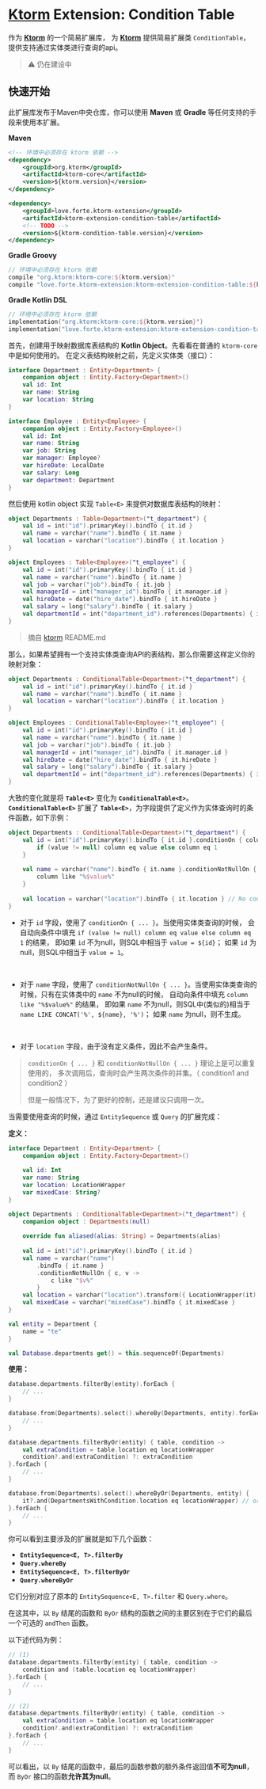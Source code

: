 # [Ktorm][ktorm-home] Extension: Condition Table

作为 [**Ktorm**][ktorm-home] 的一个简易扩展库，
为 [**Ktorm**][ktorm-home] 提供简易扩展类 `ConditionTable`，
提供支持通过实体类进行查询的api。

> ⚠️ 仍在建设中

## 快速开始
此扩展库发布于Maven中央仓库，你可以使用 **Maven** 或 **Gradle** 等任何支持的手段来使用本扩展。

**Maven**
```xml
<!-- 环境中必须存在 ktorm 依赖 -->
<dependency>
    <groupId>org.ktorm</groupId>
    <artifactId>ktorm-core</artifactId>
    <version>${ktorm.version}</version>
</dependency>

<dependency>
    <groupId>love.forte.ktorm-extension</groupId>
    <artifactId>ktorm-extension-condition-table</artifactId>
    <!-- TODO -->
    <version>${ktorm-condition-table.version}</version>
</dependency>
```

**Gradle Groovy**
```groovy
// 环境中必须存在 ktorm 依赖
compile "org.ktorm:ktorm-core:${ktorm.version}"
compile "love.forte.ktorm-extension:ktorm-extension-condition-table:${ktorm-condition-table.version}"
```

**Gradle Kotlin DSL**
```kotlin
// 环境中必须存在 ktorm 依赖
implementation("org.ktorm:ktorm-core:${ktorm.version}")
implementation("love.forte.ktorm-extension:ktorm-extension-condition-table:${ktorm-condition-table.version}")
```

首先，创建用于映射数据库表结构的 **Kotlin Object**。先看看在普通的 `ktorm-core` 中是如何使用的。
在定义表结构映射之前，先定义实体类（接口）：
```kotlin
interface Department : Entity<Department> {
    companion object : Entity.Factory<Department>()
    val id: Int
    var name: String
    var location: String
}

interface Employee : Entity<Employee> {
    companion object : Entity.Factory<Employee>()
    val id: Int
    var name: String
    var job: String
    var manager: Employee?
    var hireDate: LocalDate
    var salary: Long
    var department: Department
}
```

然后使用 kotlin object 实现 `Table<E>` 来提供对数据库表结构的映射： 

```kotlin
object Departments : Table<Department>("t_department") {
    val id = int("id").primaryKey().bindTo { it.id }
    val name = varchar("name").bindTo { it.name }
    val location = varchar("location").bindTo { it.location }
}

object Employees : Table<Employee>("t_employee") {
    val id = int("id").primaryKey().bindTo { it.id }
    val name = varchar("name").bindTo { it.name }
    val job = varchar("job").bindTo { it.job }
    val managerId = int("manager_id").bindTo { it.manager.id }
    val hireDate = date("hire_date").bindTo { it.hireDate }
    val salary = long("salary").bindTo { it.salary }
    val departmentId = int("department_id").references(Departments) { it.department }
}
```
> 摘自 [ktorm][ktorm-home] README.md

那么，如果希望拥有一个支持实体类查询API的表结构，那么你需要这样定义你的映射对象：
```kotlin
object Departments : ConditionalTable<Department>("t_department") {
    val id = int("id").primaryKey().bindTo { it.id }
    val name = varchar("name").bindTo { it.name }
    val location = varchar("location").bindTo { it.location }
}

object Employees : ConditionalTable<Employee>("t_employee") {
    val id = int("id").primaryKey().bindTo { it.id }
    val name = varchar("name").bindTo { it.name }
    val job = varchar("job").bindTo { it.job }
    val managerId = int("manager_id").bindTo { it.manager.id }
    val hireDate = date("hire_date").bindTo { it.hireDate }
    val salary = long("salary").bindTo { it.salary }
    val departmentId = int("department_id").references(Departments) { it.department }
}
```

大致的变化就是将 **`Table<E>`** 变化为 **`ConditionalTable<E>`**。
**`ConditionalTable<E>`** 扩展了 **`Table<E>`**，为字段提供了定义作为实体查询时的条件函数，如下示例：
```kotlin
object Departments : ConditionalTable<Department>("t_department") {
    val id = int("id").primaryKey().bindTo { it.id }.conditionOn { column, value -> // this: Department
        if (value != null) column eq value else column eq 1
    }
    
    val name = varchar("name").bindTo { it.name }.conditionNotNullOn { column, value -> // this: Department
        column like "%$value%"
    }
    
    val location = varchar("location").bindTo { it.location } // No conditions will be generated for this field(column)
}
```

- 对于 `id` 字段，使用了 `conditionOn { ... }`。当使用实体类查询的时候，
会自动向条件中填充 `if (value != null) column eq value else column eq 1` 的结果，
即如果 `id` 不为null，则SQL中相当于 `value = ${id}`；
如果 `id` 为null，则SQL中相当于 `value = 1`。

<br/>

- 对于 `name` 字段，使用了 `conditionNotNullOn { ... }`。当使用实体类查询的时候，只有在实体类中的 `name` 不为null的时候，
自动向条件中填充 `column like "%$value%"` 的结果，
即如果 `name` 不为null，则SQL中(类似的)相当于 `name LIKE CONCAT('%', ${name}, '%')`；
如果 `name` 为null，则不生成。

<br/>

- 对于 `location` 字段，由于没有定义条件，因此不会产生条件。

> `conditionOn { ... }` 和 `conditionNotNullOn { ... }` 理论上是可以重复使用的，
> 多次调用后，查询时会产生两次条件的并集。（ condition1 and condition2 ）
> 
> 但是一般情况下，为了更好的控制，还是建议只调用一次。

当需要使用查询的时候，通过 `EntitySequence` 或 `Query` 的扩展完成：

**定义：**
```kotlin
interface Department : Entity<Department> {
    companion object : Entity.Factory<Department>()
    
    val id: Int
    var name: String
    var location: LocationWrapper
    var mixedCase: String?
}

object Departments : ConditionalTable<Department>("t_department") {
    companion object : Departments(null)
    
    override fun aliased(alias: String) = Departments(alias)
    
    val id = int("id").primaryKey().bindTo { it.id }
    val name = varchar("name")
        .bindTo { it.name }
        .conditionNotNullOn { c, v ->
            c like "$v%"
        }
    val location = varchar("location").transform({ LocationWrapper(it) }, { it.underlying }).bindTo { it.location }
    val mixedCase = varchar("mixedCase").bindTo { it.mixedCase }
}

val entity = Department {
    name = "te"
}

val Database.departments get() = this.sequenceOf(Departments)

```

**使用：**
```kotlin
database.departments.filterBy(entity).forEach {
    // ...
}

database.from(Departments).select().whereBy(Departments, entity).forEach {
    // ...
}

database.departments.filterByOr(entity) { table, condition ->
    val extraCondition = table.location eq locationWrapper
    condition?.and(extraCondition) ?: extraCondition
}.forEach {
    // ...
}

database.from(Departments).select().whereByOr(Departments, entity) {
    it?.and(DepartmentsWithCondition.location eq locationWrapper) // or null.
}.forEach {
    // ...
}
```

你可以看到主要涉及的扩展就是如下几个函数：
- **`EntitySequence<E, T>.filterBy`**
- **`Query.whereBy`**
- **`EntitySequence<E, T>.filterByOr`**
- **`Query.whereByOr`**

它们分别对应了原本的 `EntitySequence<E, T>.filter` 和 `Query.where`。

在这其中，以 `By` 结尾的函数和 `ByOr` 结构的函数之间的主要区别在于它们的最后一个可选的 `andThen` 函数。

以下述代码为例：

```kotlin
// (1)
database.departments.filterBy(entity) { table, condition ->
    condition and (table.location eq locationWrapper)
}.forEach {
    // ...
}

// (2)
database.departments.filterByOr(entity) { table, condition ->
    val extraCondition = table.location eq locationWrapper
    condition?.and(extraCondition) ?: extraCondition
}.forEach {
    // ...
}
```

可以看出，以 `By` 结尾的函数中，最后的函数参数的额外条件返回值**不可为null**，而 `ByOr` 接口的函数**允许其为null**。




[ktorm-home]: https://github.com/kotlin-orm/ktorm
